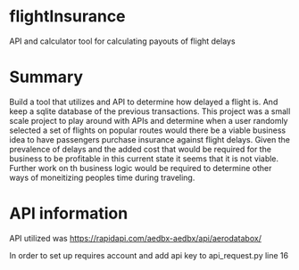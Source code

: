 # flightInsurance
API and calculator tool for calculating payouts of flight delays

# Summary

Build a tool that utilizes and API to determine how delayed a flight is. And keep a sqlite database of the previous transactions.
This project was a small scale project to play around with APIs and determine when a user randomly selected a set of flights on popular routes would there be a viable business idea to have passengers purchase insurance against flight delays.
Given the prevalence of delays and the added cost that would be required for the business to be profitable in this current state it seems that it is not viable. Further work on th business logic would be required to determine other ways of moneitizing peoples time during traveling. 

# API information 

API utilized was https://rapidapi.com/aedbx-aedbx/api/aerodatabox/

In order to set up requires account and add api key to api_request.py line 16
